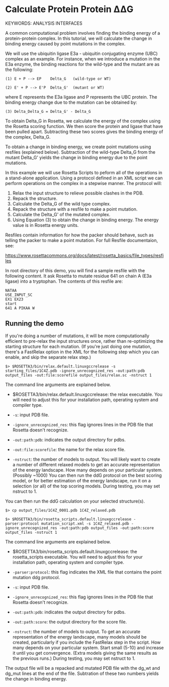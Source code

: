 Calculate Protein Protein ΔΔG
=============================

KEYWORDS: ANALYSIS INTERFACES

A common computational problem involves finding the binding energy of a
protein-protein complex. In this tutorial, we will calculate the change in 
binding energy caused by point mutations in the complex. 

We will use the ubiquitin ligase E3a - ubiquitin conjugating enzyme (UBC)
complex as an example. For instance, when we introduce a mutation in the E3a 
enzyme, the binding reactions for the wild-type and the mutant are as the 
following:

    (1) E + P --> EP    Delta_G   (wild-type or WT)

    (2) E' + P --> E'P  Delta_G'  (mutant or WT)

where E represents the E3a ligase and P represents the UBC protein. 
The binding energy change due to the mutation can be obtained by: 

    (3) Delta_Delta_G = Delta_G' - Delta_G

To obtain Delta_G in Rosetta, we calculate the energy of the complex
using the Rosetta scoring function. We then score the protein and ligase
that have been pulled apart. Subtracting these two scores gives 
the binding energy of the complex, Delta_G.

To obtain a change in binding energy, we create point mutations using resfiles
(explained below). Subtraction of the wild-type Delta_G from the mutant
Delta_G' yields the change in binding energy due to the point mutations.

In this example we will use Rosetta Scripts to peform all of the operations in
a stand-alone application. Using a protocol defined in an XML script we can
perform operations on the complex in a stepwise manner. The protocol will:

1. Relax the input structure to relieve possible clashes in the PDB.
2. Repack the structure.
3. Calculate the Delta_G of the wild type complex. 
4. Repack the structure with a resfile to make a point mutation.
5. Calculate the Delta_G' of the mutated complex.
6. Using Equation (3) to obtain the change in binding energy. The energy value
is in Rosetta energy units. 

Resfiles contain information for how the packer should behave, such as
telling the packer to make a point mutation. For full Resfile documentaion, 
see:

<https://www.rosettacommons.org/docs/latest/rosetta_basics/file_types/resfiles>

In root directory of this demo, you will find a sample resfile with the 
following content. It ask Rosetta to mutate residue 641 on chain A (E3a ligase) 
into a tryptophan.  The contents of this resfile are:

    NATAA
    USE_INPUT_SC
    EX1 EX23
    start 
    641 A PIKAA W

Running the demo
----------------
   
If you're doing a number of mutations, it will be more computationally efficient to pre-relax the input structures once, rather than re-optimizing the starting structure for each mutation.
(If you're just doing one mutation, there's a FastRelax option in the XML for the following step which you can enable, and skip the separate relax step.)

    $> $ROSETTA3/bin/relax.default.linuxgccrelease -s starting_files/1C4Z.pdb -ignore_unrecognized_res -out:path:pdb output_files -out:file:scorefile output_files/relax.sc -nstruct 1

The command line arguments are explained below. 

* $ROSETTA3/bin/relax.default.linuxgccrelease:
  the relax executable. You will need to adjust this for your installation path, operating system and compiler type. 

* `-s`:
  input PDB file.

* `-ignore_unrecognized_res`:
  this flag ignores lines in the PDB file that Rosetta doesn't recognize.

* `-out:path:pdb`:
  indicates the output directory for pdbs.

* `-out:file:scorefile`:
  the name for the relax score file.

* `-nstruct`:
  the number of models to output.
  You will likely want to create a number of different relaxed models
  to get an accurate representation of the energy landscape.
  How many depends on your particular system. (Possibly ~1000)
  You can then run the ddG protocol on the best scoring model, 
  or for better estimation of the energy landscape, run it on a selection (or all) of the top scoring models.
  During testing, you may set nstruct to 1. 


You can then run the ddG calculation on your selected structure(s).

    $> cp output_files/1C4Z_0001.pdb 1C4Z_relaxed.pdb

    $> $ROSETTA3/bin/rosetta_scripts.default.linuxgccrelease -parser:protocol mutation_script.xml -s 1C4Z_relaxed.pdb -ignore_unrecognized_res -out:path:pdb output_files -out:path:score output_files -nstruct 1

The command line arguments are explained below. 

* $ROSETTA3/bin/rosetta_scripts.default.linuxgccrelease:
  the rosetta_scripts executable. You will need to adjust this for your installation path, operating system and compiler type. 

* `-parser:protocol`:
  this flag indicates the XML file that contains the point mutation ddg protocol.

* `-s`:
  input PDB file.

* `-ignore_unrecognized_res`:
  this flag ignores lines in the PDB file that Rosetta doesn't recognize.

* `-out:path:pdb`:
  indicates the output directory for pdbs.

* `-out:path:score`:
  the output directory for the score file.

* `-nstruct`:
  the number of models to output.
  To get an accurate representation of the energy landscape, many models should be created,
  particularly if you include the FastRelax step in the script. How many depends on your particular system.
  Start small (5-10) and increase it until you get convergence. (Extra models giving the same results as the previous runs.) 
  During testing, you may set nstruct to 1. 

The output file will be a repacked and mutated PDB file with the dg_wt and
dg_mut lines at the end of the file. Subtration of these two numbers yields
the change in binding energy. 




